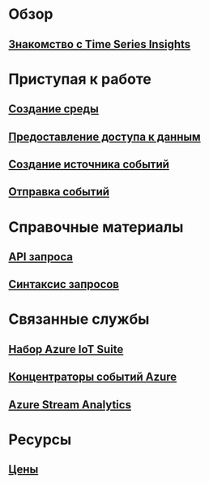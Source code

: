 # Обзор
## [Знакомство с Time Series Insights](time-series-insights-overview.md)

# Приступая к работе
## [Создание среды](time-series-insights-get-started.md)
## [Предоставление доступа к данным](time-series-insights-data-access.md)
## [Создание источника событий](time-series-insights-add-event-source.md)
## [Отправка событий](time-series-insights-send-events.md)

# Справочные материалы
## [API запроса](/rest/api/time-series-insights/time-series-insights-reference-queryapi)
## [Синтаксис запросов](/rest/api/time-series-insights/time-series-insights-reference-query-syntax)

# Связанные службы
## [Набор Azure IoT Suite](/azure/iot-suite/)
## [Концентраторы событий Azure](/azure/event-hubs/)
## [Azure Stream Analytics](/azure/stream-analytics/)

# Ресурсы
## [Цены](https://azure.microsoft.com/pricing/details/time-series-insights/)
